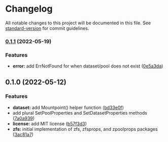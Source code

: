 # Changelog

All notable changes to this project will be documented in this file. See [standard-version](https://github.com/conventional-changelog/standard-version) for commit guidelines.

### [0.1.1](https://github.com/krystal/go-zfs/compare/v0.1.0...v0.1.1) (2022-05-19)


### Features

* **error:** add ErrNotFound for when dataset/pool does not exist ([0e5a3da](https://github.com/krystal/go-zfs/commit/0e5a3dadf011ba95b8096bed0421b7ba3f0e7fce))

## 0.1.0 (2022-05-12)


### Features

* **dataset:** add Mountpoint() helper function ([bd33e0f](https://github.com/krystal/go-zfs/commit/bd33e0fd6b1afaf135e72c3d8f307b6bce617d14))
* add plural SetPoolProperties and SetDatasetProperties methods ([7a0a939](https://github.com/krystal/go-zfs/commit/7a0a9394b1fa25117cc6b91dff27708b68cb50a4))
* **license:** add MIT license ([b57f3d3](https://github.com/krystal/go-zfs/commit/b57f3d3feb0cb573efb441244446fca0f60562de))
* **zfs:** initial implementation of zfs, zfsprops, and zpoolprops packages ([3ac81a7](https://github.com/krystal/go-zfs/commit/3ac81a7dcb97724f92aa5b3e8e09135e0771961c))
